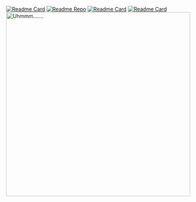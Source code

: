 [![Readme Card](https://github-readme-stats.vercel.app/api?username=yuansheng1549&show_icons=true&theme=blue-green&locale=en)](https://bit.ly/3qkZHAR)
[![Readme Repo](https://github-readme-stats.vercel.app/api?username=yuansheng1549&show_icons=true&theme=default_repocard&locale=en)](https://bit.ly/3qkZHAR)
[![Readme Card](https://github-readme-stats.vercel.app/api/pin/?username=anuraghazra&repo=github-readme-stats)](https://bit.ly/3qkZHAR)
[![Readme Card](https://discord.c99.nl/widget/theme-2/715192025657376820.png)](https://bit.ly/3qkZHAR)
<img src="https://readme-spotify-status-gules.vercel.app/api/run-spotify-status" alt="Uhmmm......." width="500" />
